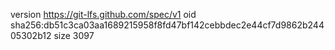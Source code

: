 version https://git-lfs.github.com/spec/v1
oid sha256:db51c3ca03aa1689215958f8fd47bf142cebbdec2e44cf7d9862b24405302b12
size 3097
